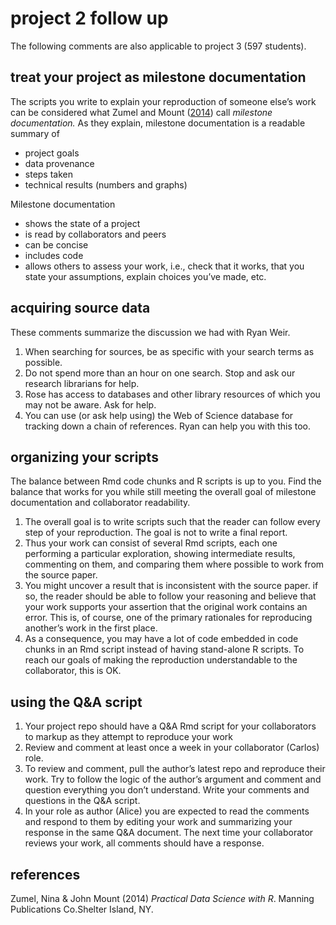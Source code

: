 
# project 2 follow up

The following comments are also applicable to project 3 (597 students).

## treat your project as milestone documentation

The scripts you write to explain your reproduction of someone else’s
work can be considered what Zumel and Mount
([2014](#ref-zumelmount2014)) call *milestone documentation.* As they
explain, milestone documentation is a readable summary of

  - project goals  
  - data provenance  
  - steps taken  
  - technical results (numbers and graphs)

Milestone documentation

  - shows the state of a project
  - is read by collaborators and peers
  - can be concise
  - includes code
  - allows others to assess your work, i.e., check that it works, that
    you state your assumptions, explain choices you’ve made, etc.

## acquiring source data

These comments summarize the discussion we had with Ryan Weir.

1.  When searching for sources, be as specific with your search terms as
    possible.
2.  Do not spend more than an hour on one search. Stop and ask our
    research librarians for help.
3.  Rose has access to databases and other library resources of which
    you may not be aware. Ask for help.
4.  You can use (or ask help using) the Web of Science database for
    tracking down a chain of references. Ryan can help you with this
    too.

## organizing your scripts

The balance between Rmd code chunks and R scripts is up to you. Find the
balance that works for you while still meeting the overall goal of
milestone documentation and collaborator readability.

1.  The overall goal is to write scripts such that the reader can follow
    every step of your reproduction. The goal is not to write a final
    report.
2.  Thus your work can consist of several Rmd scripts, each one
    performing a particular exploration, showing intermediate results,
    commenting on them, and comparing them where possible to work from
    the source paper.
3.  You might uncover a result that is inconsistent with the source
    paper. if so, the reader should be able to follow your reasoning and
    believe that your work supports your assertion that the original
    work contains an error. This is, of course, one of the primary
    rationales for reproducing another’s work in the first place.
4.  As a consequence, you may have a lot of code embedded in code chunks
    in an Rmd script instead of having stand-alone R scripts. To reach
    our goals of making the reproduction understandable to the
    collaborator, this is OK.

## using the Q\&A script

1.  Your project repo should have a Q\&A Rmd script for your
    collaborators to markup as they attempt to reproduce your work
2.  Review and comment at least once a week in your collaborator
    (Carlos) role.
3.  To review and comment, pull the author’s latest repo and reproduce
    their work. Try to follow the logic of the author’s argument and
    comment and question everything you don’t understand. Write your
    comments and questions in the Q\&A script.
4.  In your role as author (Alice) you are expected to read the comments
    and respond to them by editing your work and summarizing your
    response in the same Q\&A document. The next time your collaborator
    reviews your work, all comments should have a response.

## references

<div id="refs" class="references">

<div id="ref-zumelmount2014">

Zumel, Nina & John Mount (2014) *Practical Data Science with R*. Manning
Publications Co.Shelter Island, NY.

</div>

</div>
